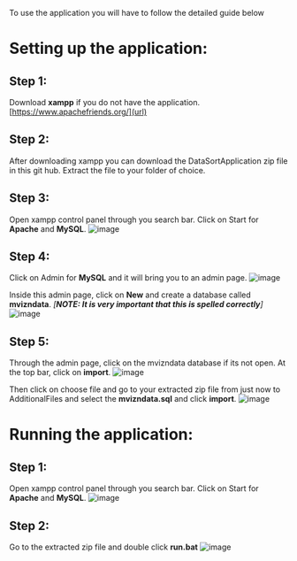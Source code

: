 To use the application you will have to follow the detailed guide below

# Setting up the application:

## Step 1:
Download **xampp** if you do not have the application. 
[https://www.apachefriends.org/](url)

## Step 2:
After downloading xampp you can download the DataSortApplication zip file in this git hub.
Extract the file to your folder of choice.

## Step 3:
Open xampp control panel through you search bar.
Click on Start for **Apache** and **MySQL**.
![image](https://github.com/Reyes-Tham/Mvizn_DataApp_Setup/assets/147404757/95934e69-99b5-4155-ae51-13079b1835c5)

## Step 4:
Click on Admin for **MySQL** and it will bring you to an admin page.
![image](https://github.com/Reyes-Tham/Mvizn_DataApp_Setup/assets/147404757/5a35514c-c881-46ba-bc53-49951cc447ed)


Inside this admin page, click on **New** and create a database called **mvizndata**. *[**NOTE: It is very important that this is spelled correctly**]*
![image](https://github.com/Reyes-Tham/Mvizn_DataApp_Setup/assets/147404757/bc81f6d6-d397-4b91-a546-15d9b4694d09)

## Step 5:
Through the admin page, click on the mvizndata database if its not open.
At the top bar, click on **import**.
![image](https://github.com/Reyes-Tham/Mvizn_DataApp_Setup/assets/147404757/24ff5b69-f2ef-4716-bcfa-7f634ab14082)


Then click on choose file and go to your extracted zip file from just now to AdditionalFiles and select the **mvizndata.sql** and click **import**.
![image](https://github.com/Reyes-Tham/Mvizn_DataApp_Setup/assets/147404757/8d3e1301-71a3-4cf2-ab60-c39d36911b1b)

# Running the application:

## Step 1:
Open xampp control panel through you search bar.
Click on Start for **Apache** and **MySQL**.
![image](https://github.com/Reyes-Tham/Mvizn_DataApp_Setup/assets/147404757/95934e69-99b5-4155-ae51-13079b1835c5)

## Step 2: 
Go to the extracted zip file and double click **run.bat**
![image](https://github.com/Reyes-Tham/Mvizn_DataApp_Setup/assets/147404757/45811d1a-2a8d-4ced-9ad1-3b025c912ade)



